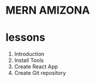 # MERN AMIZONA

# lessons

1. Introduction
2. Install Tools
3. Create React App
4. Create Git repository
